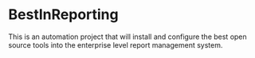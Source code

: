 # BestInReporting
This is an automation project that will install and configure the best open source tools into the enterprise level report management system.
